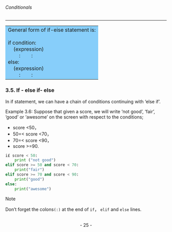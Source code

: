 ###### Conditionals
---

<table><tr><td bgcolor=#87CEFA>General form of if-eise statement is:<br>
<br>
if condition:<br>
&nbsp;&nbsp;&nbsp;&nbsp;(expression)<br>
&nbsp;&nbsp;&nbsp;&nbsp;&nbsp;&nbsp;&nbsp;&nbsp;:&nbsp;&nbsp;&nbsp;&nbsp;&nbsp;&nbsp;&nbsp;&nbsp;:<br>
else:<br>
&nbsp;&nbsp;&nbsp;&nbsp;(expression)<br>
&nbsp;&nbsp;&nbsp;&nbsp;&nbsp;&nbsp;&nbsp;&nbsp;:&nbsp;&nbsp;&nbsp;&nbsp;&nbsp;&nbsp;&nbsp;&nbsp;:
</td></tr></table>



### 3.5. If - else if- else

In if statement, we can have a chain of conditions continuing with ‘else if’. 

Example 3.6: Suppose that given a score, we will write ‘not good’, ‘fair’, ‘good’ or ‘awesome’ on the screen with respect to the conditions;

- score <50，
- 50=< score <70，
- 70=< score <90，
- score >=90.

```python
i£ score < 50:
    print ("not good")
elif score >= 50 and score < 70:
    print("fair")
elif score >= 70 and score < 90:
    print("good")
else:
    print("awesome")
```

> [!NOTE] 
> Don’t forget the colons``(:)`` at the end of ``if``， ``elif`` and ``else`` lines.


<br>

<center> - 25 - </center>
